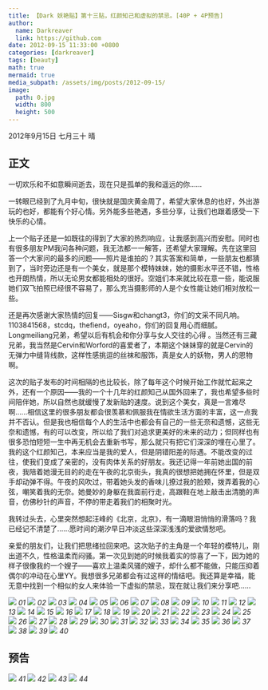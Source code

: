 ```yaml
---
title: 【Dark 妖艳贴】第十三贴，红颜知己和虚拟的禁忌。[40P + 4P预告]
author:
  name: Darkreaver
  link: https://github.com
date: 2012-09-15 11:33:00 +0800
categories: [darkreaver]
tags: [beauty]
math: true
mermaid: true
media_subpath: /assets/img/posts/2012-09-15/
image:
  path: 0.jpg
  width: 800
  height: 500
---
```


2012年9月15日  七月三十  晴

## 正文

一切欢乐和不如意瞬间逝去，现在只是孤单的我和遥远的你……

一转眼已经到了九月中旬，很快就是国庆黄金周了，希望大家休息的也好，外出游玩的也好，都能有个好心情。另外能多些艳遇，多些分享，让我们也跟着感受一下快乐的心情。

上一个贴子还是一如既往的得到了大家的热烈响应，让我感到高兴而安慰。同时也有很多朋友PM我问各种问题，我无法都一一解答，还希望大家理解。先在这里回答一个大家问的最多的问题——照片是谁拍的？其实答案和简单，一些朋友也都猜到了，当时旁边还是有一个美女，就是那个模特妹妹，她的摄影水平还不错，性格也开朗热情，所以无论男女都能相处的很好。空姐们本来就比较在意一些，能说服她们双飞拍照已经很不容易了，那么充当摄影师的人是个女性能让她们相对放松一些。

还是再次感谢大家热情的回复——Sisgw和changt3，你们的文采不同凡响。1103841568，stcdq，thefiend，oyeaho，你们的回复用心而细腻。Longmeiliang兄弟，希望以后有机会和你分享与女人交往的心得 。当然还有三藏兄弟，我当然是Cervin和Worford的喜爱者了，本期这个妹妹穿的就是Cervin的无弹力中缝背线款，这样性感挑逗的丝袜和服饰，真是女人的妖物，男人的恩物啊。

这次的贴子发布的时间相隔的也比较长，除了每年这个时候开始工作就忙起来之外，还有一个原因——我的一个十几年的红颜知己从国外回来了，我也希望多些时间陪伴她，所以自然也就缓慢了发新贴的速度。说到这个美女，真是一言难尽啊……相信这里的很多朋友都会很羡慕和佩服我在情欲生活方面的丰富，这一点我并不否认。但是我也相信每个人的生活中也都会有自己的一些无奈和遗憾，这些无奈和遗憾，有的可以改变，所以给了我们对追求更美好的未来的动力；但同样也有很多恐怕短短一生中再无机会去重新书写，那么就只有把它们深深的埋在心里了。我的这个红颜知己，本来应当是我的爱人，但是阴错阳差的际遇。不能改变的过往，使我们变成了亲密的，没有肉体关系的好朋友。我还记得一年前她出国的前夜，我陪着她漫无目的的走在午夜的北京街头，我真的很想把她拥在怀里，但是双手却动弹不得。午夜的风吹过，带着她头发的香味儿撩过我的脸颊，拨弄着我的心弦，嘲笑着我的无奈。她曼妙的身躯在我面前行走，高跟鞋在地上敲击出清脆的声音，仿佛秒针的声音，不停的带走着我们的相聚时光。

我转过头去，心里突然想起汪峰的《北京，北京》，有一滴眼泪悄悄的滑落吗？我已经记不清楚了……愿时间的潮汐早日冲淡这些深深浅浅的爱欲情愁吧。

亲爱的朋友们，让我们把思绪拉回来吧。这次贴子的主角是一个年轻的模特儿，刚出道不久，性格温柔而闷骚。第一次见到她的时候我着实的惊喜了一下，因为她的样子很像我的一个嫂子——喜欢上温柔风骚的嫂子，却什么都不能做，只能压抑着偶尔的冲动在心里YY。我想很多兄弟都会有过这样的情结吧。我还算是幸福，能无意中找到一个相似的女人来体验一下虚拟的禁忌，现在就让我们来分享吧……

![](1.jpg)
_01_
![](2.jpg)
_02_
![](3.jpg)
_03_
![](4.jpg)
_04_
![](5.jpg)
_05_
![](6.jpg)
_06_
![](7.jpg)
_07_
![](8.jpg)
_08_
![](9.jpg)
_09_
![](10.jpg)
_10_
![](11.jpg)
_11_
![](12.jpg)
_12_
![](13.jpg)
_13_
![](14.jpg)
_14_
![](15.jpg)
_15_
![](16.jpg)
_16_
![](17.jpg)
_17_
![](18.jpg)
_18_
![](19.jpg)
_19_
![](20.jpg)
_20_
![](21.jpg)
_21_
![](22.jpg)
_22_
![](23.jpg)
_23_
![](24.jpg)
_24_
![](25.jpg)
_25_
![](26.jpg)
_26_
![](27.jpg)
_27_
![](28.jpg)
_28_
![](29.jpg)
_29_
![](30.jpg)
_30_
![](31.jpg)
_31_
![](32.jpg)
_32_
![](33.jpg)
_33_
![](34.jpg)
_34_
![](35.jpg)
_35_
![](36.jpg)
_36_
![](37.jpg)
_37_
![](38.jpg)
_38_
![](39.jpg)
_39_
![](40.jpg)
_40_

## 预告

![](41.jpg)
_41_
![](42.jpg)
_42_
![](43.jpg)
_43_
![](44.jpg)
_44_